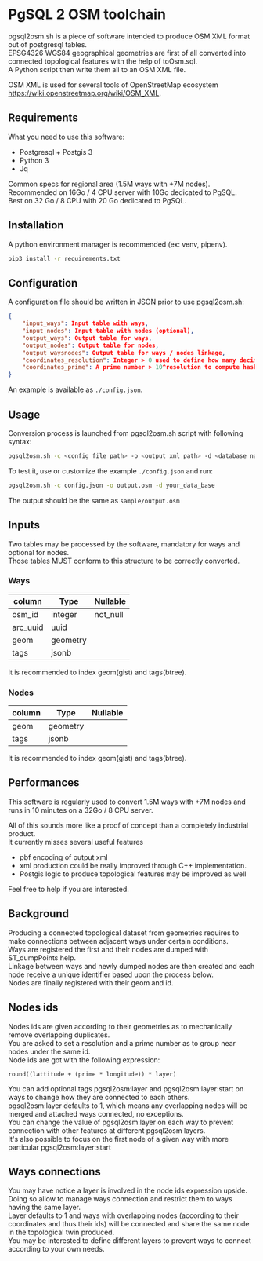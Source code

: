 # PgSQL 2 OSM toolchain

pgsql2osm.sh is a piece of software intended to produce OSM XML format out of postgresql tables.  
EPSG4326 WGS84 geographical geometries are first of all converted into connected topological features with the help of toOsm.sql.  
A Python script then write them all to an OSM XML file.

OSM XML is used for several tools of OpenStreetMap ecosystem
<https://wiki.openstreetmap.org/wiki/OSM_XML>.

## Requirements

What you need to use this software:

- Postgresql + Postgis 3
- Python 3
- Jq

Common specs for regional area (1.5M ways with +7M nodes).  
Recommended on 16Go / 4 CPU server with 10Go dedicated to PgSQL.  
Best on 32 Go / 8 CPU with 20 Go dedicated to PgSQL.

## Installation

A python environment manager is recommended (ex: venv, pipenv).

```sh
pip3 install -r requirements.txt
```

## Configuration

A configuration file should be written in JSON prior to use pgsql2osm.sh:

```json
{
    "input_ways": Input table with ways,
    "input_nodes": Input table with nodes (optional),
    "output_ways": Output table for ways,
    "output_nodes": Output table for nodes,
    "output_waysnodes": Output table for ways / nodes linkage,
    "coordinates_resolution": Integer > 0 used to define how many decimals are kept in WGS84 coordinates to deduplicate nodes,
    "coordinates_prime": A prime number > 10^resolution to compute hashcode of nodes coordinates to give them usine ids
}
```

An example is available as `./config.json`.

## Usage

Conversion process is launched from pgsql2osm.sh script with following syntax:

```sh
pgsql2osm.sh -c <config file path> -o <output xml path> -d <database name>
```

To test it, use or customize the example `./config.json` and run:

```sh
pgsql2osm.sh -c config.json -o output.osm -d your_data_base
```

The output should be the same as `sample/output.osm`

## Inputs

Two tables may be processed by the software, mandatory for ways and optional for nodes.  
Those tables MUST conform to this structure to be correctly converted.

### Ways

| column   | Type     | Nullable |
| -------- | -------- | -------- |
| osm_id   | integer  | not_null |
| arc_uuid | uuid     |          |
| geom     | geometry |          |
| tags     | jsonb    |          |

It is recommended to index geom(gist) and tags(btree).

### Nodes

| column | Type     | Nullable |
| ------ | -------- | -------- |
| geom   | geometry |          |
| tags   | jsonb    |          |

It is recommended to index geom(gist) and tags(btree).

## Performances

This software is regularly used to convert 1.5M ways with +7M nodes and runs in 10 minutes on a 32Go / 8 CPU server.

All of this sounds more like a proof of concept than a completely industrial product.  
It currently misses several useful features

- pbf encoding of output xml
- xml production could be really improved through C++ implementation.
- Postgis logic to produce topological features may be improved as well

Feel free to help if you are interested.

## Background

Producing a connected topological dataset from geometries requires to make connections between adjacent ways under certain conditions.  
Ways are registered the first and their nodes are dumped with ST_dumpPoints help.  
Linkage between ways and newly dumped nodes are then created and each node receive a unique identifier based upon the process below.  
Nodes are finally registered with their geom and id.

## Nodes ids

Nodes ids are given according to their geometries as to mechanically remove overlapping duplicates.  
You are asked to set a resolution and a prime number as to group near nodes under the same id.  
Node ids are got with the following expression:

```
round((lattitude + (prime * longitude)) * layer)
```

You can add optional tags pgsql2osm:layer and pgsql2osm:layer:start on ways to change how they are connected to each others.  
pgsql2osm:layer defaults to 1, which means any overlapping nodes will be merged and attached ways connected, no exceptions.  
You can change the value of pgsql2osm:layer on each way to prevent connection with other features at different pgsql2osm layers.  
It's also possible to focus on the first node of a given way with more particular pgsql2osm:layer:start

## Ways connections

You may have notice a layer is involved in the node ids expression upside.
Doing so allow to manage ways connection and restrict them to ways having the same layer.  
Layer defaults to 1 and ways with overlapping nodes (according to their coordinates and thus their ids) will be connected and share the same node in the topological twin produced.  
You may be interested to define different layers to prevent ways to connect according to your own needs.
